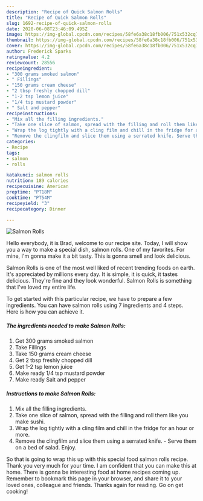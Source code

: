 ```yaml
---
description: "Recipe of Quick Salmon Rolls"
title: "Recipe of Quick Salmon Rolls"
slug: 1692-recipe-of-quick-salmon-rolls
date: 2020-06-08T23:46:09.495Z
image: https://img-global.cpcdn.com/recipes/58fe6a38c18fb006/751x532cq70/salmon-rolls-recipe-main-photo.jpg
thumbnail: https://img-global.cpcdn.com/recipes/58fe6a38c18fb006/751x532cq70/salmon-rolls-recipe-main-photo.jpg
cover: https://img-global.cpcdn.com/recipes/58fe6a38c18fb006/751x532cq70/salmon-rolls-recipe-main-photo.jpg
author: Frederick Sparks
ratingvalue: 4.2
reviewcount: 28556
recipeingredient:
- "300 grams smoked salmon"
- " Fillings"
- "150 grams cream cheese"
- "2 tbsp freshly chopped dill"
- "1-2 tsp lemon juice"
- "1/4 tsp mustard powder"
- " Salt and pepper"
recipeinstructions:
- "Mix all the filling ingredients."
- "Take one slice of salmon, spread with the filling and roll them like you make sushi."
- "Wrap the log tightly with a cling film and chill in the fridge for an hour or more."
- "Remove the clingfilm and slice them using a serrated knife. Serve them on a bed of salad. Enjoy."
categories:
- Recipe
tags:
- salmon
- rolls

katakunci: salmon rolls 
nutrition: 189 calories
recipecuisine: American
preptime: "PT18M"
cooktime: "PT54M"
recipeyield: "3"
recipecategory: Dinner

---
```



![Salmon Rolls](https://img-global.cpcdn.com/recipes/58fe6a38c18fb006/751x532cq70/salmon-rolls-recipe-main-photo.jpg)

Hello everybody, it is Brad, welcome to our recipe site. Today, I will show you a way to make a special dish, salmon rolls. One of my favorites. For mine, I'm gonna make it a bit tasty. This is gonna smell and look delicious.



Salmon Rolls is one of the most well liked of recent trending foods on earth. It's appreciated by millions every day. It is simple, it is quick, it tastes delicious. They're fine and they look wonderful. Salmon Rolls is something that I've loved my entire life.


To get started with this particular recipe, we have to prepare a few ingredients. You can have salmon rolls using 7 ingredients and 4 steps. Here is how you can achieve it.

<!--inarticleads1-->

##### The ingredients needed to make Salmon Rolls:

1. Get 300 grams smoked salmon
1. Take  Fillings
1. Take 150 grams cream cheese
1. Get 2 tbsp freshly chopped dill
1. Get 1-2 tsp lemon juice
1. Make ready 1/4 tsp mustard powder
1. Make ready  Salt and pepper




<!--inarticleads2-->

##### Instructions to make Salmon Rolls:

1. Mix all the filling ingredients.
1. Take one slice of salmon, spread with the filling and roll them like you make sushi.
1. Wrap the log tightly with a cling film and chill in the fridge for an hour or more.
1. Remove the clingfilm and slice them using a serrated knife. - Serve them on a bed of salad. Enjoy.




So that is going to wrap this up with this special food salmon rolls recipe. Thank you very much for your time. I am confident that you can make this at home. There is gonna be interesting food at home recipes coming up. Remember to bookmark this page in your browser, and share it to your loved ones, colleague and friends. Thanks again for reading. Go on get cooking!
